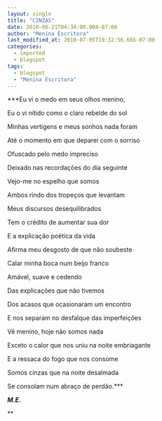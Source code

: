 ```yaml
---
layout: single
title: "CINZAS"
date: 2010-06-21T04:34:00.004-07:00
author: "Menina Escritora"
last_modified_at: 2010-07-05T19:32:56.665-07:00
categories:
  - imported
  - blogspot
tags:
  - blogspot
  - "Menina Escritora"
---
```


***Eu vi o medo em seus olhos menino, 



Eu o vi nítido como o claro rebelde do sol



Minhas vertigens e meus sonhos nada foram



Até o momento em que deparei com o sorriso



Ofuscado pelo medo impreciso



Deixado nas recordações do dia seguinte



Vejo-me no espelho que somos



Ambos rindo dos tropeços que levantam



Meus discursos desequilibrados



Tem o crédito de aumentar sua dor



E a explicação poética da vida



Afirma meu desgosto de que não soubeste



Calar minha boca num beijo franco



Amável, suave e cedendo



Das explicações que não tivemos



Dos acasos que ocasionaram um encontro



E nos separam no desfalque das imperfeições



Vê menino, hoje não somos nada



Exceto o calor que nos uniu na noite embriagante



E a ressaca do fogo que nos consome



Somos cinzas que na noite desalmada



Se consolam num abraço de perdão.***







***M.E.***







**